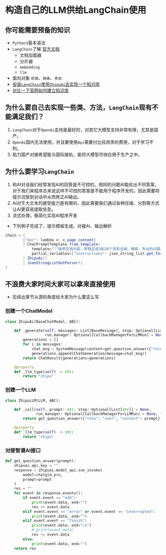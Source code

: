 # 构造自己的LLM供给LangChain使用

## 你可能需要预备的知识

* `Python3`基本语法
* `LangChain`了解 [官方文档](https://python.langchain.com/docs/get_started/introduction.html)
    * 文档加载器
    * 分片器
    * `embedding`
    * `llm`
* 面向对象 `封装`、`继承`、`多态`
* [安装`LangChain`使用`ZhipuAi`去实现一个知识库](zh-cn/大模型/LangChain/利用ZhipuAi完成知识库建立.md) 
* [对比一下官网如何建立知识库](https://python.langchain.com/docs/use_cases/question_answering/) 

## 为什么要自己去实现一些类、方法，`LangChain`现有不能满足我们？
1. `LangChain`对于`OpenAi`支持是最好的，对其它大模型支持非常有限，尤其是国产。
2. `OpenAi`国内无法使用，并且要使用`Api`需要付比较昂贵的费用，对于学习不利。
3. 助力国产对接希望能与国际接轨，能将大模型尽快应用于生产之中。
## 为什么要学习`LangChain`
1. 和AI对话我们经常发现AI的回答是不可控的，相同的问题AI能给出不同答案，对于我们来程序员来说这样不可控的答案是不能用于程序开发的，因此需要将提示词放到对话中从而修正AI输出。
2. AI对于大文本的接受能力是有限的，因此需要我们通过各种压缩、分割等方式让AI更容易提取信息。
3. 流式处理，极简化实现AI程序开发
* 下列例子完成了，提示模板生成、对接AI、输出解析
```java
chain = (
        {"doc": lambda x: x.page_content} 
        | ChatPromptTemplate.from_template(
            template="""按照文档内容，帮我生成3到10个具有全面、精练、专业的问题。\n\n{doc}\n\n{instructions}""",
            partial_variables={"instructions": json_string_list.get_format_instructions()})
        | ZhipuAi()
        | JsonStringListOutParser()
)
```

## 不浪费大家时间大家可以拿来直接使用
* 后续出章节从源码角度给大家为什么要这么写
### 创建一个ChatModel

```python
class ZhipuAi(BaseChatModel, ABC):

    def _generate(self, messages: List[BaseMessage], stop: Optional[List[str]] = None,
                  run_manager: Optional[CallbackManagerForLLMRun] = None, **kwargs: Any) -> ChatResult:
        generations = []
        for i in messages:
            chat_msg = SystemMessage(content=get_question_answer({"role": "system", "content": i.content}))
            generations.append(ChatGeneration(message=chat_msg))
        return ChatResult(generations=generations)

    @property
    def _llm_type(self) -> str:
        return "zhipu"
```

### 创建一个LLM

```python
class ZhipuLLM(LLM, ABC):

    def _call(self, prompt: str, stop: Optional[List[str]] = None,
              run_manager: Optional[CallbackManagerForLLMRun] = None, **kwargs: Any) -> str:
        return get_question_answer({"role": "user", "content": prompt})

    @property
    def _llm_type(self) -> str:
        return "zhipu"
```

### 对接智谱AI接口

```python
def get_question_answer(prompt):
    zhipuai.api_key = ""
    response = zhipuai.model_api.sse_invoke(
        model=chatglm_pro,
        prompt=prompt
    )
    res = ""
    for event in response.events():
        if event.event == "add":
            print(event.data, end="")
            res += event.data
        elif event.event == "error" or event.event == "interrupted":
            print(event.data, end="")
        elif event.event == "finish":
            print(event.data, end="\n")
            # print(event.meta)
            res += event.data
        else:
            print(event.data, end="")
    return res
```